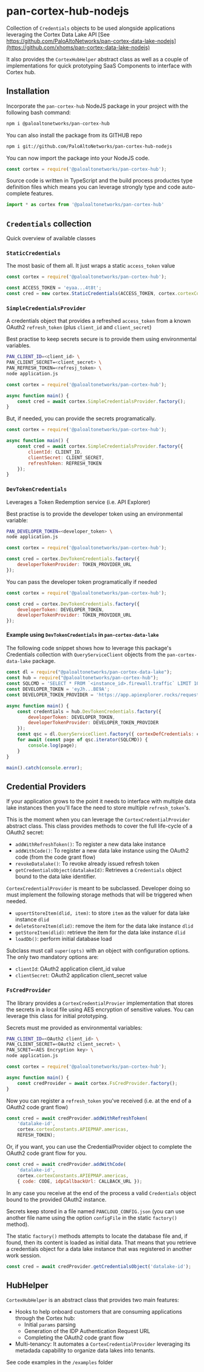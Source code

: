 # pan-cortex-hub-nodejs
Collection of `Credentials` objects to be used alongside applications leveraging
the Cortex Data Lake API [See
https://github.com/PaloAltoNetworks/pan-cortex-data-lake-nodejs](https://github.com/xhoms/pan-cortex-data-lake-nodejs)

It also provides the `CortexHubHelper` abstract class as well as a couple of
implementations for quick prototyping SaaS Components to interface with Cortex hub.

## Installation
Incorporate the `pan-cortex-hub` NodeJS package in your project with the following
bash command:

```bash
npm i @paloaltonetworks/pan-cortex-hub
```

You can also install the package from its GITHUB repo
```bash
npm i git://github.com/PaloAltoNetworks/pan-cortex-hub-nodejs
```

You can now import the package into your NodeJS code.

```javascript
const cortex = require('@paloaltonetworks/pan-cortex-hub');
```

Source code is written in TypeScript and the build process productes type
definition files which means you can leverage strongly type and code
auto-complete features.

```ts
import * as cortex from '@paloaltonetworks/pan-cortex-hub'
```

## `Credentials` collection
Quick overview of available classes
### `StaticCredentials`
The most basic of them all. It just wraps a static `access_token` value

```javascript
const cortex = require('@paloaltonetworks/pan-cortex-hub');

const ACCESS_TOKEN = 'eyaa...4t8t';
const cred = new cortex.StaticCredentials(ACCESS_TOKEN, cortex.cortexConstants.APIEPMAP.americas);
```

### `SimpleCredentialsProvider`
A credentials object that provides a refreshed `access_token` from a known
OAuth2 `refresh_token` (plus `client_id` and `client_secret`)

Best practise to keep secrets secure is to provide them using environmental
variables.

```bash
PAN_CLIENT_ID=<client_id> \
PAN_CLIENT_SECRET=<client_secret> \
PAN_REFRESH_TOKEN=<refresj_token> \
node application.js
```

```javascript
const cortex = require('@paloaltonetworks/pan-cortex-hub');

async function main() {
    const cred = await cortex.SimpleCredentialsProvider.factory();
}
```

But, if needed, you can provide the secrets programatically.

```javascript
const cortex = require('@paloaltonetworks/pan-cortex-hub');

async function main() {
    const cred = await cortex.SimpleCredentialsProvider.factory({
        clientId: CLIENT_ID,
        clientSecret: CLIENT_SECRET,
        refreshToken: REFRESH_TOKEN
    });
}
```

### `DevTokenCredentials`
Leverages a Token Redemption service (i.e. API Explorer)

Best practise is to provide the developer token using an environmental variable:

```bash
PAN_DEVELOPER_TOKEN=<developer_token> \
node application.js
```

```javascript
const cortex = require('@paloaltonetworks/pan-cortex-hub');

const cred = cortex.DevTokenCredentials.factory({
    developerTokenProvider: TOKEN_PROVIDER_URL
});
```

You can pass the developer token programatically if needed

```javascript
const cortex = require('@paloaltonetworks/pan-cortex-hub');

const cred = cortex.DevTokenCredentials.factory({
    developerToken: DEVELOPER_TOKEN,
    developerTokenProvider: TOKEN_PROVIDER_URL
});
```

#### Example using `DevTokenCredentials` in `pan-cortex-data-lake`
The following code snippet shows how to leverage this package's Credentials
collection with `QueryServiceClient` objects from the `pan-cortex-data-lake`
package.

```javascript
const dl = require("@paloaltonetworks/pan-cortex-data-lake");
const hub = require("@paloaltonetworks/pan-cortex-hub");
const SQLCMD = 'SELECT * FROM `<instance_id>.firewall.traffic` LIMIT 100';
const DEVELOPER_TOKEN = 'eyJh...BE9A';
const DEVELOPER_TOKEN_PROVIDER = 'https://app.apiexplorer.rocks/request_token';

async function main() {
    const credentials = hub.DevTokenCredentials.factory({
        developerToken: DEVELOPER_TOKEN,
        developerTokenProvider: DEVELOPER_TOKEN_PROVIDER
    });
    const qsc = dl.QueryServiceClient.factory({ cortexDefCredentials: credentials });
    for await (const page of qsc.iterator(SQLCMD)) {
        console.log(page);
    }
}

main().catch(console.error);
```

## Credential Providers
If your application grows to the point it needs to interface with multiple data
lake instances then you'll face the need to store multiple `refresh_token`'s.

This is the moment when you can leverage the `CortexCredentialProvider` abstract
class. This class provides methods to cover the full life-cycle of a OAuth2
secret:
* `addWithRefreshToken()`: To register a new data lake instance
* `addWithCode()`: To register a new data lake instance using the OAuth2 code
  (from the code grant flow)
* `revokeDatalake()`: To revoke already issued refresh token
* `getCredentialsObject(datalakeId)`: Retrieves a `Credentials` object bound to
  the data lake identifier.

`CortexCredentialProvider` is meant to be subclassed. Developer doing so must
implement the following storage methods that will be triggered when needed.

* `upsertStoreItem(dlid, item)`: to store `item` as the valuer for data lake
  instance `dlid`
* `deleteStoreItem(dlid)`: remove the item for the data lake instance `dlid`
* `getStoreItem(dlid)`: retrieve the item for the data lake instance `dlid`
* `loadDb()`: perform initial database load

Subclass must call `super(opts)` with an object with configuration options. The
only two mandatory options are:

* `clientId`: OAuth2 application client_id value
* `clientSecret`: OAuth2 application client_secret value

### `FsCredProvider`
The library provides a `CortexCredentialProvier` implementation that stores the
secrets in a local file using AES encryption of sensitive values. You can leverage this class for initial prototyping.

Secrets must me provided as environmental variables:
```bash
PAN_CLIENT_ID=<OAuth2 client_id> \
PAN_CLIENT_SECRET=<OAuth2 client_secret> \
PAN_SCRET=<AES Encryption key> \
node application.js
```

```javascript
const cortex = require('@paloaltonetworks/pan-cortex-hub');

async function main() {
    const credProvider = await cortex.FsCredProvider.factory();
}
```

Now you can register a `refresh_token` you've received (i.e. at the end of a
OAuth2 code grant flow)

```javascript
const cred = await credProvider.addWithRefreshToken(
    'datalake-id',
    cortex.cortexConstants.APIEPMAP.americas,
    REFESH_TOKEN);
```

Or, if you want, you can use the CredentialProvider object to complete the
OAuth2 code grant flow for you.

```javascript
const cred = await credProvider.addWithCode(
    'datalake-id',
    cortex.cortexConstants.APIEPMAP.americas,
    { code: CODE, idpCallbackUrl: CALLBACK_URL });
```

In any case you receive at the end of the process a valid `Credentials` object
bound to the provided OAuth2 instance.

Secrets keep stored in a file named `PANCLOUD_CONFIG.json` (you can use another
file name using the option `configFile` in the static `factory()` method).

The static `factory()` methods attempts to locate the database file and, if
found, then its content is loaded as initial data. That means that you retrieve
a credentials object for a data lake instance that was registered in another
work session.

```javascript
const cred = await credProvider.getCredentialsObject('datalake-id');
```

## HubHelper
`CortexHubHelper` is an abstract class that provides two main features:
* Hooks to help onboard customers that are consuming applications through the
  Cortex hub:
    * Initial `params` parsing
    * Generation of the IDP Authentication Request URL
    * Completing the OAuth2 code grant flow
* Multi-tenancy: It automates a `CortexCredentialProvider` leveraging its
  metadada capability to organize data lakes into tenants.

See code examples in the `/examples` folder